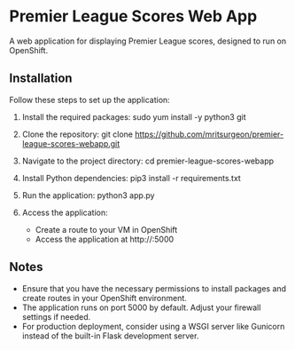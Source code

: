 # Premier League Scores Web App

A web application for displaying Premier League scores, designed to run on OpenShift.

## Installation

Follow these steps to set up the application:

1. Install the required packages:
   sudo yum install -y python3 git

2. Clone the repository:
   git clone https://github.com/mritsurgeon/premier-league-scores-webapp.git

3. Navigate to the project directory:
   cd premier-league-scores-webapp

4. Install Python dependencies:
   pip3 install -r requirements.txt

5. Run the application:
   python3 app.py

6. Access the application:
   - Create a route to your VM in OpenShift
   - Access the application at http://<vm-ip>:5000

## Notes

- Ensure that you have the necessary permissions to install packages and create routes in your OpenShift environment.
- The application runs on port 5000 by default. Adjust your firewall settings if needed.
- For production deployment, consider using a WSGI server like Gunicorn instead of the built-in Flask development server.

